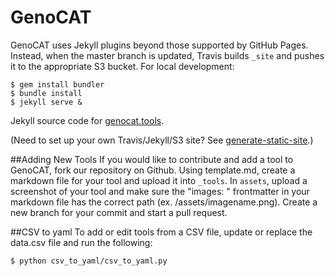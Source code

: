 # GenoCAT

GenoCAT uses Jekyll plugins beyond those supported by GitHub Pages.
Instead, when the master branch is updated, Travis builds `_site` and pushes it
to the appropriate S3 bucket. For local development:

```
$ gem install bundler
$ bundle install
$ jekyll serve &
```
Jekyll source code for [genocat.tools](http://genocat.tools/). 

(Need to set up your own Travis/Jekyll/S3 site? See [generate-static-site](https://github.com/hms-dbmi/generate-static-site).)

##Adding New Tools
If you would like to contribute and add a tool to GenoCAT, fork our repository on Github. Using template.md, create a markdown file for your tool and upload it into `_tools`. In `assets`, upload a screenshot of your tool and make sure the "images: " frontmatter in your markdown file has the correct path (ex. /assets/imagename.png). Create a new branch for your commit and start a pull request.

##CSV to yaml
To add or edit tools from a CSV file, update or replace the data.csv file and run the following:
```
$ python csv_to_yaml/csv_to_yaml.py
```
